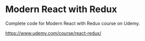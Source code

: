 # Modern React with Redux
Complete code for Modern React with Redux course on Udemy.

https://www.udemy.com/course/react-redux/
